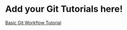 # Add your Git Tutorials here!
[Basic Git Workflow Tutorial](https://ucsd-cse-spis-2018.github.io/topics/git_basic_workflow/)

